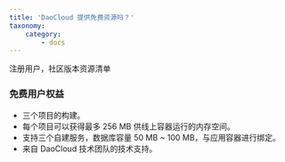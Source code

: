 ```yaml
---
title: 'DaoCloud 提供免费资源吗？'
taxonomy:
    category:
        - docs
---
```


注册用户，社区版本资源清单

### 免费用户权益

* 三个项目的构建。
* 每个项目可以获得最多 256 MB 供线上容器运行的内存空间。
* 支持三个自建服务，数据库容量 50 MB ~ 100 MB，与应用容器进行绑定。
* 来自 DaoCloud 技术团队的技术支持。
